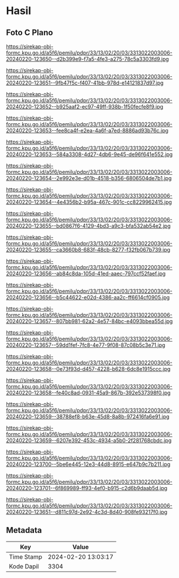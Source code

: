 # Hasil

## Foto C Plano

https://sirekap-obj-formc.kpu.go.id/a5f6/pemilu/pdpr/33/13/02/20/03/3313022003006-20240220-123650--d2b399e9-f7a5-4fe3-a275-78c5a3303fd9.jpg

https://sirekap-obj-formc.kpu.go.id/a5f6/pemilu/pdpr/33/13/02/20/03/3313022003006-20240220-123651--9fb47f5c-f407-41bb-978d-e14121837d97.jpg

https://sirekap-obj-formc.kpu.go.id/a5f6/pemilu/pdpr/33/13/02/20/03/3313022003006-20240220-123652--b925aaf2-ec97-49ff-938b-1f50fecfe8f9.jpg

https://sirekap-obj-formc.kpu.go.id/a5f6/pemilu/pdpr/33/13/02/20/03/3313022003006-20240220-123653--fee8ca4f-e2ea-4a6f-a7ed-8886ad93b76c.jpg

https://sirekap-obj-formc.kpu.go.id/a5f6/pemilu/pdpr/33/13/02/20/03/3313022003006-20240220-123653--584a3308-4d27-4db6-9e45-de96f641e552.jpg

https://sirekap-obj-formc.kpu.go.id/a5f6/pemilu/pdpr/33/13/02/20/03/3313022003006-20240220-123654--2e992e3e-d01b-4518-b356-6806504de7b1.jpg

https://sirekap-obj-formc.kpu.go.id/a5f6/pemilu/pdpr/33/13/02/20/03/3313022003006-20240220-123654--4e4356b2-b95a-467c-901c-cc8229962415.jpg

https://sirekap-obj-formc.kpu.go.id/a5f6/pemilu/pdpr/33/13/02/20/03/3313022003006-20240220-123655--bd0867f6-4129-4bd3-a9c3-bfa532ab54e2.jpg

https://sirekap-obj-formc.kpu.go.id/a5f6/pemilu/pdpr/33/13/02/20/03/3313022003006-20240220-123655--ca3660b8-683f-48cb-8277-f32fb067b739.jpg

https://sirekap-obj-formc.kpu.go.id/a5f6/pemilu/pdpr/33/13/02/20/03/3313022003006-20240220-123656--ab84c8da-105d-41ed-aaec-797ccf52faef.jpg

https://sirekap-obj-formc.kpu.go.id/a5f6/pemilu/pdpr/33/13/02/20/03/3313022003006-20240220-123656--b5c44622-e02d-4386-aa2c-ff6614cf0905.jpg

https://sirekap-obj-formc.kpu.go.id/a5f6/pemilu/pdpr/33/13/02/20/03/3313022003006-20240220-123657--807bb981-62a2-4e57-84bc-e4093bbea55d.jpg

https://sirekap-obj-formc.kpu.go.id/a5f6/pemilu/pdpr/33/13/02/20/03/3313022003006-20240220-123657--59dd1fef-7fc8-4e77-9f08-87c08b5c3e71.jpg

https://sirekap-obj-formc.kpu.go.id/a5f6/pemilu/pdpr/33/13/02/20/03/3313022003006-20240220-123658--0e73f93d-d457-4228-b628-6dc8e1915ccc.jpg

https://sirekap-obj-formc.kpu.go.id/a5f6/pemilu/pdpr/33/13/02/20/03/3313022003006-20240220-123658--fe40c8ad-0931-45a9-867b-392e537398f0.jpg

https://sirekap-obj-formc.kpu.go.id/a5f6/pemilu/pdpr/33/13/02/20/03/3313022003006-20240220-123659--38788ef8-b63e-45d8-8a8b-972416fa6e91.jpg

https://sirekap-obj-formc.kpu.go.id/a5f6/pemilu/pdpr/33/13/02/20/03/3313022003006-20240220-123659--6207e392-453c-4934-a5b0-2f281768cbdc.jpg

https://sirekap-obj-formc.kpu.go.id/a5f6/pemilu/pdpr/33/13/02/20/03/3313022003006-20240220-123700--5be6e445-12e3-44d8-8915-e647b9c7b211.jpg

https://sirekap-obj-formc.kpu.go.id/a5f6/pemilu/pdpr/33/13/02/20/03/3313022003006-20240220-123701--6f869989-ff93-4ef0-b915-c2d6b9daab5d.jpg

https://sirekap-obj-formc.kpu.go.id/a5f6/pemilu/pdpr/33/13/02/20/03/3313022003006-20240220-123651--d811c97d-2e92-4c3d-8d40-908fe93217f0.jpg


## Metadata

| Key        | Value               |
| ---------- | ------------------- |
| Time Stamp | 2024-02-20 13:03:17 |
| Kode Dapil | 3304                |



